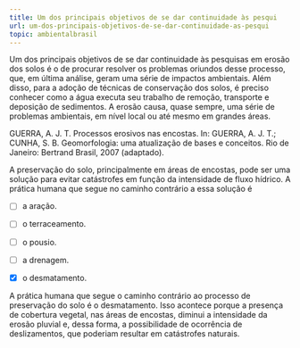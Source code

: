 ```yaml
---
title: Um dos principais objetivos de se dar continuidade às pesqui
url: um-dos-principais-objetivos-de-se-dar-continuidade-as-pesqui
topic: ambientalbrasil
---
```



Um dos principais objetivos de se dar continuidade às pesquisas em erosão dos solos é o de procurar resolver os problemas oriundos desse processo, que, em última análise, geram uma série de impactos ambientais. Além disso, para a adoção de técnicas de conservação dos solos, é preciso conhecer como a água executa seu trabalho de remoção, transporte e deposição de sedimentos. A erosão causa, quase sempre, uma série de problemas ambientais, em nível local ou até mesmo em grandes áreas.

GUERRA, A. J. T. Processos erosivos nas encostas. In: GUERRA, A. J. T.; CUNHA, S. B. Geomorfologia: uma atualização de bases e conceitos. Rio de Janeiro: Bertrand Brasil, 2007 (adaptado).

A preservação do solo, principalmente em áreas de encostas, pode ser uma solução para evitar catástrofes em função da intensidade de fluxo hídrico. A prática humana que segue no caminho contrário a essa solução é



- [ ] a aração.
- [ ] o terraceamento.
- [ ] o pousio.
- [ ] a drenagem.
- [x] o desmatamento.


A prática humana que segue o caminho contrário ao processo de preservação do solo é o desmatamento. Isso acontece porque a presença de cobertura vegetal, nas áreas de encostas, diminui a intensidade da erosão pluvial e, dessa forma, a possibilidade de ocorrência de deslizamentos, que poderiam resultar em catástrofes naturais.
